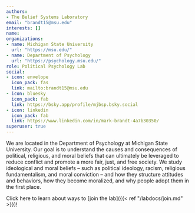 ```yaml
---
authors:
- The Belief Systems Laboratory
email: "brandt15@msu.edu"
interests: []
name:
organizations:
- name: Michigan State University
  url: "https://msu.edu/"
- name: Department of Psychology
  url: "https://psychology.msu.edu/"
role: Political Psychology Lab
social:
- icon: envelope
  icon_pack: fas
  link: mailto:brandt15@msu.edu
- icon: bluesky
  icon_pack: fab
  link: https://bsky.app/profile/mjbsp.bsky.social
- icon: linkedin
  icon_pack: fab
  link: https://www.linkedin.com/in/mark-brandt-4a7b30350/ 
superuser: true
---
```


We are located in the Department of Psychology at Michigan State University. Our goal is to understand the causes and consequences of political, religious, and moral beliefs that can ultimately be leveraged to reduce conflict and promote a more fair, just, and free society. We study ideological and moral beliefs – such as political ideology, racism, religious fundamentalism, and moral conviction – and how they structure attitudes and behaviors, how they become moralized, and why people adopt them in the first place.

Click here to learn about ways to [join the lab]({{< ref "/labdocs/join.md" >}})! <a rel="me" href="https://sciences.social/@mjb" style=”display:none”></a>
